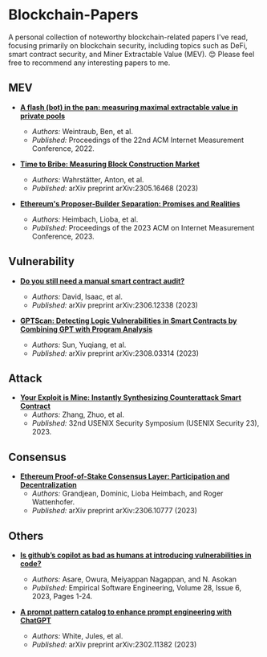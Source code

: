 # Blockchain-Papers

A personal collection of noteworthy blockchain-related papers I've read, focusing primarily on blockchain security, including topics such as DeFi, smart contract security, and Miner Extractable Value (MEV). 😊 Please feel free to recommend any interesting papers to me.

## MEV

- [**A flash (bot) in the pan: measuring maximal extractable value in private pools**](https://arxiv.org/abs/2206.04185)
  - *Authors:* Weintraub, Ben, et al.
  - *Published:* Proceedings of the 22nd ACM Internet Measurement Conference, 2022.

- [**Time to Bribe: Measuring Block Construction Market**](https://arxiv.org/abs/2305.16468)
  - *Authors:* Wahrstätter, Anton, et al.
  - *Published:* arXiv preprint arXiv:2305.16468 (2023)

- [**Ethereum's Proposer-Builder Separation: Promises and Realities**](https://arxiv.org/pdf/2305.19037)
  - *Authors:* Heimbach, Lioba, et al.
  - *Published:* Proceedings of the 2023 ACM on Internet Measurement Conference, 2023.

## Vulnerability

- [**Do you still need a manual smart contract audit?**](https://arxiv.org/abs/2306.12338)
  - *Authors:* David, Isaac, et al.
  - *Published:* arXiv preprint arXiv:2306.12338 (2023)

- [**GPTScan: Detecting Logic Vulnerabilities in Smart Contracts by Combining GPT with Program Analysis**](https://arxiv.org/abs/2308.03314)
  - *Authors:* Sun, Yuqiang, et al.
  - *Published:* arXiv preprint arXiv:2308.03314 (2023)

## Attack

- [**Your Exploit is Mine: Instantly Synthesizing Counterattack Smart Contract**](https://www.usenix.org/system/files/usenixsecurity23-zhang-zhuo-exploit.pdf)
  - *Authors:* Zhang, Zhuo, et al.
  - *Published:* 32nd USENIX Security Symposium (USENIX Security 23), 2023.

## Consensus

- [**Ethereum Proof-of-Stake Consensus Layer: Participation and Decentralization**](https://arxiv.org/abs/2306.10777)
  - *Authors:* Grandjean, Dominic, Lioba Heimbach, and Roger Wattenhofer.
  - *Published:* arXiv preprint arXiv:2306.10777 (2023)

## Others

- [**Is github’s copilot as bad as humans at introducing vulnerabilities in code?**](https://arxiv.org/abs/2204.04741)
  - *Authors:* Asare, Owura, Meiyappan Nagappan, and N. Asokan
  - *Published:* Empirical Software Engineering, Volume 28, Issue 6, 2023, Pages 1-24.

- [**A prompt pattern catalog to enhance prompt engineering with ChatGPT**](https://arxiv.org/abs/2302.11382)
  - *Authors:* White, Jules, et al.
  - *Published:* arXiv preprint arXiv:2302.11382 (2023)


